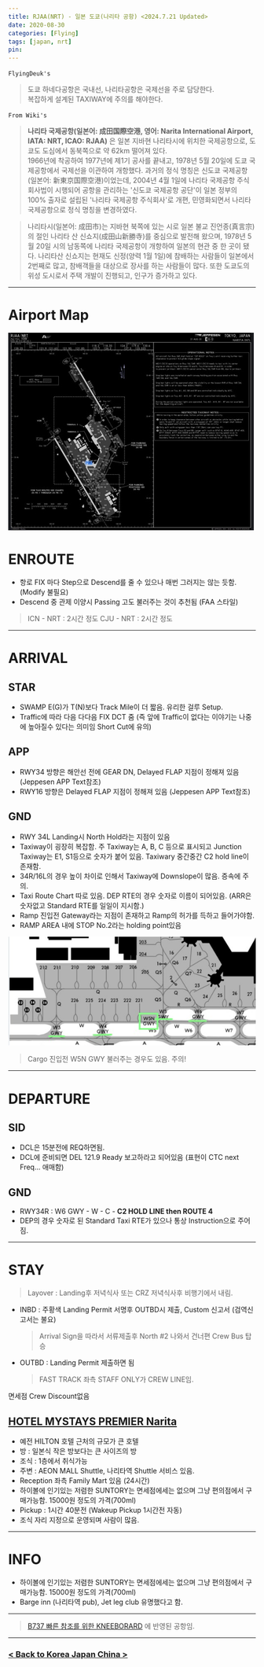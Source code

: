 ```yaml
---
title: RJAA(NRT) - 일본 도쿄(나리타 공항) <2024.7.21 Updated>
date: 2020-08-30
categories: [Flying]
tags: [japan, nrt]
pin:
---
```


`FlyingDeuk's`
>도쿄 하네다공항은 국내선, 나리타공항은 국제선을 주로 담당한다. <br>
복잡하게 설계된 TAXIWAY에 주의를 해야한다.

`From Wiki's`
> **나리타 국제공항(일본어: 成田国際空港, 영어: Narita International Airport, IATA: NRT, ICAO: RJAA)** 은 일본 지바현 나리타시에 위치한 국제공항으로, 도쿄도 도심에서 동북쪽으로 약 62km 떨어져 있다.<br>
1966년에 착공하여 1977년에 제1기 공사를 끝내고, 1978년 5월 20일에 도쿄 국제공항에서 국제선을 이관하여 개항했다. 과거의 정식 명칭은 신도쿄 국제공항(일본어: 新東京国際空港)이었는데, 2004년 4월 1일에 나리타 국제공항 주식회사법이 시행되어 공항을 관리하는 '신도쿄 국제공항 공단'이 일본 정부의 100% 출자로 설립된 '나리타 국제공항 주식회사'로 개편, 민영화되면서 나리타 국제공항으로 정식 명칭을 변경하였다.

>나리타시(일본어: 成田市)는 지바현 북쪽에 있는 시로 일본 불교 진언종(真言宗)의 절인 나리타 산 신쇼지(成田山新勝寺)를 중심으로 발전해 왔으며, 1978년 5월 20일 시의 남동쪽에 나리타 국제공항이 개항하여 일본의 현관 중 한 곳이 됐다. 나리타산 신쇼지는 현재도 신정(양력 1월 1일)에 참배하는 사람들이 일본에서 2번째로 많고, 참배객들을 대상으로 장사를 하는 사람들이 많다. 또한 도쿄도의 위성 도시로서 주택 개발이 진행되고, 인구가 증가하고 있다.

---------

# Airport Map
![nrt](/img/flying/airport/nrt_ap.jpg)

# ENROUTE
- 항로 FIX 마다 Step으로 Descend를 줄 수 있으나 매번 그러지는 않는 듯함. (Modify 불필요)
- Descend 중 관제 이양시 Passing 고도 불러주는 것이 추천됨 (FAA 스타일)

> ICN - NRT : 2시간 정도
> CJU - NRT : 2시간 정도

------

# ARRIVAL
## STAR
- SWAMP E(G)가 T(N)보다 Track Mile이 더 짧음. 유리한 걸루 Setup.
- Traffic에 따라 다음 다다음 FIX DCT 줌 (즉 앞에 Traffic이 없다는 이야기는 나중에 높아질수 있다는 의미임 Short Cut에 유의)

## APP
- RWY34 방향은 해안선 전에 GEAR DN, Delayed FLAP 지점이 정해져 있음 (Jeppesen APP Text참조)
- RWY16 방향은 Delayed FLAP 지점이 정해져 있음 (Jeppesen APP Text참조)

## GND
- RWY 34L Landing시 North Hold라는 지점이 있음
- Taxiway이 굉장히 복잡함. 주 Taxiway는 A, B, C 등으로 표시되고 Junction Taxiway는 E1, S1등으로 숫자가 붙어 있음. Taxiwary 중간중간 C2 hold line이 존재함.  
- 34R/16L의 경우 높이 차이로 인해서 Taxiway에 Downslope이 많음. 증속에 주의.
- Taxi Route Chart 따로 있음. DEP RTE의 경우 숫자로 이름이 되어있음. (ARR은 숫자없고 Standard RTE를 일일이 지시함.)
- Ramp 진입전 Gateway라는 지점이 존재하고 Ramp의 허가를 득하고 들어가야함.
- RAMP AREA 내에 STOP No.2라는 holding point있음

![nrt](/img/flying/airport/nrtinfo.jpg)
> Cargo 진입전 W5N GWY 불러주는 경우도 있음. 주의!

--------

# DEPARTURE
## SID
- DCL은 15분전에 REQ하면됨. 
- DCL에 준비되면 DEL 121.9 Ready 보고하라고 되어있음 (표현이 CTC next Freq... 애매함)

## GND
- RWY34R : W6 GWY - W - C - **C2 HOLD LINE then ROUTE 4**
- DEP의 경우 숫자로 된 Standard Taxi RTE가 있으나 통상 Instruction으로 주어짐. 

------

# STAY
> Layover : Landing후 저녁식사 또는 CRZ 저녁식사후 비행기에서 내림. 

- INBD : 주황색 Landing Permit 서명후 OUTBD시 제출, Custom 신고서 (검역신고서는 불요)
    > Arrival Sign을 따라서 서류제출후 North #2 나와서 건너편 Crew Bus 탑승
- OUTBD : Landing Permit 제출하면 됨
    > FAST TRACK 좌측 STAFF ONLY가 CREW LINE임. 

면세점 Crew Discount없음


## [HOTEL MYSTAYS PREMIER Narita](https://goo.gl/maps/Jq2JfVSrJFrjgXmq6?coh=178571&entry=tt)
- 예전 HILTON 호텔 근처의 규모가 큰 호텔
- 방 : 일본식 작은 방보다는 큰 사이즈의 방
- 조식 : 1층에서 취식가능 
- 주변 : AEON MALL Shuttle, 나리타역 Shuttle 서비스 있음.
- Reception 좌측 Family Mart 있음 (24시간)
- 하이볼에 인기있는 저렴한 SUNTORY는 면세점에세는 없으며 그냥 편의점에서 구매가능함. 15000원 정도의 가격(700ml)
- Pickup : 1시간 40분전 (Wakeup Pickup 1시간전 자동)
- 조식 자리 지정으로 운영되며 사람이 많음. 

-------------

# INFO
- 하이볼에 인기있는 저렴한 SUNTORY는 면세점에세는 없으며 그냥 편의점에서 구매가능함. 15000원 정도의 가격(700ml)
- Barge inn (나리타역 pub), Jet leg club 유명했다고 함.

----

> [B737 빠른 참조를 위한 KNEEBORARD](/posts/B737-kneeboard/) 에 반영된 공항임. 

----

### [< Back to Korea Japan China >](/posts/KoreaJapanChina/)
